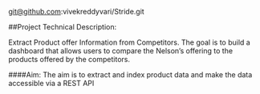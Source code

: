 git@github.com:vivekreddyvari/Stride.git

##Project Technical Description:

Extract Product offer Information from Competitors. The goal is to build a dashboard that allows users to compare the Nelson’s offering to the products offered by the competitors.

####Aim: The aim is to extract and index product data and make the data accessible via a REST API
